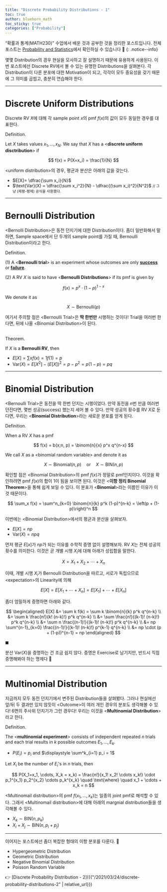 ```yaml
---
title: "Discrete Probability Distributions - 1"
toc: true
author: bluehorn_math
toc_sticky: true
categories: ["Probability"]
---
```


“확률과 통계(MATH230)” 수업에서 배운 것과 공부한 것을 정리한 포스트입니다. 전체 포스트는 [Probability and Statistics](/categories/probability-and-statistics)에서 확인하실 수 있습니다 🎲
{: .notice--info}

몇몇 Distribution의 경우 현실을 모사하고 잘 설명하기 때문에 유용하게 사용된다. 이번 포스트에선 Discrete RV에서 볼 수 있는 유명한 Distributions을 살펴본다. 각 Distribution이 다른 분포에 대한 Motivation이 되고, 각각이 모두 중요성을 갖기 때문에 그 의미를 곱씹고, 충분히 연습해야 한다.

<hr/>

# Discrete Uniform Distributions

Discrete RV $X$에 대해 각 sample point $x$의 pmf $f(x)$의 값이 모두 동일한 경우를 대표한다.

<div class="definition" markdown="1">

<span class="statement-title">Definition.</span><br>

Let $X$ takes values $x_1, \dots, x_N$. We say that $X$ has a \<**discrete uniform disctribution**\> if

$$
f(x) = P(X=x_i) = \frac{1}{N}
$$

</div>

\<uniform distribution\>의 경우, 평균과 분산은 아래의 값을 갖는다.

- $E[X]= \dfrac{\sum x_i}{N}$
- $\text{Var}(X) = \dfrac{\sum x_i^2}{N} - \dfrac{(\sum x_i)^2}{N^2}$ <small>// 그냥 (제평-평제) 공식을 사용했다.</small>

<hr/>

# Bernoulli Distribution

\<Bernolli Distribution\>은 동전 던지기에 대한 Distribution이다. 좀더 일반화해서 말하면, Sample space에서 단 두개의 sample point를 가질 때, Bernoulli Distribution이라고 한다.

<div class="definition" markdown="1">

<span class="statement-title">Definition.</span><br>

(1) A \<**Bernoulli trial**\> is an experiment whose outcomes are only **<u>success</u>** or **<u>failure</u>**.

(2) A RV $X$ is said to have \<**Bernoulli Distributions**\> if its pmf is given by

$$
f(x) = p^x \cdot (1-p)^{1-x}
$$

We denote it as

$$
X \sim \text{Bernoulli}(p)
$$

</div>

여기서 주의할 점은 \<Bernoulli Trial\>은 **딱 한번만** 시행하는 것이다! Trial을 여러번 한다면, 뒤에 나올 \<Binomial Distribution\>이 된다.

<div class="notice" markdown="1">

<br><span class="statement-title">Theorem.</span><br>

If $X$ is a **Bernoulli RV**, then

- $\displaystyle E[X] = \sum x f(x) = 1 f(1) = p$
- $\displaystyle \text{Var}(X) = E[X^2] - (E[X])^2 = p - p^2 = p (1-p) = pq$

</div>

<hr/>

# Binomial Distribution

\<Bernoulli Trial\>은 동전을 딱 한번 던지는 시행이었다. 만약 동전을 $n$번 만큼 여러번 던진다면, 몇번 성공(success) 했는지 세어 볼 수 있다. 만약 성공의 횟수를 RV $X$로 둔다면, 우리는 \<**Binomial Distribution**\>라는 새로운 분포를 얻게 된다.

<div class="definition" markdown="1">

<span class="statement-title">Definition.</span><br>

When a RV $X$ has a pmf

$$
f(x) = b(x;n, p) = \binom{n}{x} p^x q^{n-x}
$$

We call $X$ as a \<binomial random variable\> and denote it as

$$
X \sim \text{Binomial}(n, p) \quad \text{or} \quad X \sim \text{BIN}(n, p)
$$

</div>

확인할 점은 \<Binomial Distribution\>의 pmf $f(x)$가 정말로 pmf인지이다. 이것을 확인하려면 pmf $f(x)$의 합이 1이 됨을 보이면 된다. 이것은 \<**이항 정리 Binomial Theorem**\>을 통해 쉽게 보일 수 있다. 이 분포가 \<**Binomial**\>라는 이름인 이유가 이것 때문이다.

$$
\sum_x f(x) = \sum^n_{k=0} \binom{n}{k} p^k (1-p)^{n-k} = \left(p + (1-p)\right)^n
$$

이번에는 \<Binomial Distribution\>에서의 평균과 분산을 살펴보자.

- $\displaystyle E[X] = np$
- $\displaystyle \text{Var}(X) = npq$

먼저 평균 $E[x]$가 $np$가 되는 이유를 수학적 증명 없이 설명해보자. RV $X$는 전체 성공의 횟수를 의미한다. 이것은 곧 개별 시행 $X_i$에 대해 아래가 성립함을 말한다.

$$
X = X_1 + X_2 + \cdots + X_n
$$

이때, 개별 시행 $X_i$가 Bernoulli Distribution을 따르고, 서로가 독립으므로 \<expectation\>의 Linearity에 의해

$$
E[X] = E[X_1 + \cdots + X_n] = E[X_1] + \cdots + E[X_n]
$$

좀더 엄밀하게 증명하면 아래와 같다.

<div class="math-statement" markdown="1">

$$
\begin{aligned}
E[X] &= \sum k f(k) = \sum k \binom{n}{k} p^k q^{n-k} \\
    &= \sum k \frac{n!}{k! (n-k)!} p^k q^{n-k} \\
    &= \sum \frac{n!}{(k-1)! (n-k)!} p^k q^{n-k} \\
    &= \sum n \frac{(n-1)!}{(k-1)! (n-k)!} p^k q^{n-k} \\
    &= np \sum^{n-1}_{k=0} \frac{(n-1)!}{(k-1)! (n-k)!} p^{k-1} q^{n-k} \\
    &= np \cdot (p + (1-p))^{n-1} = np
\end{aligned}
$$

$\blacksquare$

</div>

분산 $\text{Var}(X)$을 증명하는 건 조금 쉽지 않다. 증명은 Exercise로 남기지만, 반드시 직접 증명해봐야 하는 명제다 🎈

<hr/>

# Multinomial Distribution

지금까지 모두 동전 던지기에서 변주된 Distribution들을 살펴봤다. 그러나 현실에선 앞/뒤 두 결과만 있지 않듯이 \<Outcome\>이 여러 개인 경우의 분포도 생각해볼 수 있다! 6면의 주사위 던지기가 그런 경우다! 우리는 이것을 \<**Multinomial Distribution**\>라고 한다.

<div class="definition" markdown="1">

<span class="statement-title">Definition.</span><br>

The \<**multinomial experiment**\> consists of independent repeated $n$ trials and each trial results in $k$ possible outcomes $E_1, \dots, E_k$.

- $P(E_i) = p_i$ and $\displaystyle \sum^k_{i=1} p_i = 1$

Let $X_i$ be the number of $E_i$'s in $n$ trials, then

$$
P(X_1=x_1, \cdots, X_k = x_k)
= \frac{n!}{x_1! x_2! \cdots x_k!} \cdot p_1^{x_1}  p_2^{x_2} \cdots p_k^{x_k} \quad \text{where} \quad x_1 + \cdots + x_k = n
$$

</div>

\<Multinomail distribution\>의 pmf $f(x_1, \dots, x_k)$는 일종의 joint pmf로 해석할 수 있다. 그래서 \<Multinomail distribution\>에 대해 아래의 margnial distribution들을 생각해볼 수 있다.

- $X_k \sim \text{BIN}(n, p_k)$
- $X_i + X_j \sim \text{BIN}(n, p_i + p_j)$

<hr/>

이어지는 포스트에선 좀더 복잡한 형태의 이항 분포를 다룬다. 🤩

- Hypergeometric Distribution
- Geometric Distribution
- Negative Binomial Distribution
- Poisson Random Variable

👉 [Discrete Probability Distribution - 2]({{"/2021/03/24/discrete-probability-distributions-2" | relative_url}})